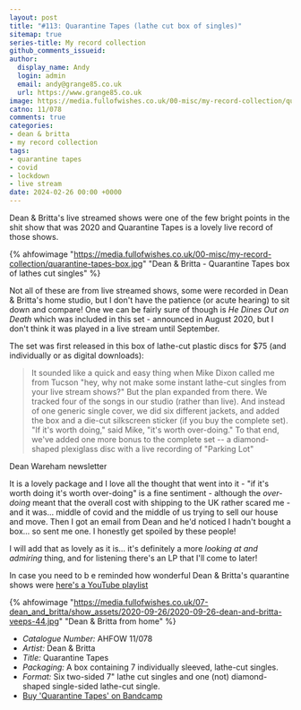 ```yaml
---
layout: post
title: "#113: Quarantine Tapes (lathe cut box of singles)"
sitemap: true
series-title: My record collection
github_comments_issueid:
author:
  display_name: Andy
  login: admin
  email: andy@grange85.co.uk
  url: https://www.grange85.co.uk
image: https://media.fullofwishes.co.uk/00-misc/my-record-collection/quarantine-tapes-box.jpg
catno: 11/078
comments: true
categories:
- dean & britta
- my record collection
tags:
- quarantine tapes
- covid
- lockdown
- live stream
date: 2024-02-26 00:00 +0000
---
```

Dean & Britta's live streamed shows were one of the few bright points in the shit show that was 2020 and Quarantine Tapes is a lovely live record of those shows.

{% ahfowimage "https://media.fullofwishes.co.uk/00-misc/my-record-collection/quarantine-tapes-box.jpg" "Dean & Britta - Quarantine Tapes box of lathes cut singles" %}

Not all of these are from live streamed shows, some were recorded in Dean & Britta's home studio, but I don't have the patience (or acute hearing) to sit down and compare! One we can be fairly sure of though is _He Dines Out on Death_ which was included in this set - announced in August 2020, but I don't think it was played in a live stream until September. 

<!--more-->

The set was first released in this box of lathe-cut plastic discs for $75 (and individually or as digital downloads):

<blockquote>
It sounded like a quick and easy thing when Mike Dixon called me from Tucson "hey, why not make some instant lathe-cut singles from your live stream shows?" But the plan expanded from there. We tracked four of the songs in our studio (rather than live). And instead of one generic single cover, we did six different jackets, and added the box and a die-cut silkscreen sticker (if you buy the complete set). "If it's worth doing," said Mike, "it's worth over-doing." To that end, we've added one more bonus to the complete set -- a diamond-shaped plexiglass disc with a live recording of "Parking Lot"
</blockquote>
<p class="caption">Dean Wareham newsletter</p>

It is a lovely package and I love all the thought that went into it - "if it's worth doing it's worth over-doing" is a fine sentiment - although the _over-doing_ meant that the overall cost with shipping to the UK rather scared me - and it was... middle of covid and the middle of us trying to sell our house and move. Then I got an email from Dean and he'd noticed I hadn't bought a box... so sent me one. I honestly get spoiled by these people!

I will add that as lovely as it is... it's definitely a more _looking at and admiring_ thing, and for listening there's an LP that I'll come to later!

In case you need to b e reminded how wonderful Dean & Britta's quarantine shows were [here's a YouTube playlist](https://youtube.com/playlist?list=PLVUlJ8-T7PGaHT7kFoKYnihyXtiugNoh-&si=drh10e5Ek11ANQtC)

{% ahfowimage "https://media.fullofwishes.co.uk/07-dean_and_britta/show_assets/2020-09-26/2020-09-26-dean-and-britta-veeps-44.jpg" "Dean & Britta from home" %}

 - *Catalogue Number:* AHFOW 11/078
 - *Artist:* Dean & Britta
 - *Title:* Quarantine Tapes
 - *Packaging:* A box containing 7 individually sleeved, lathe-cut singles.
 - *Format:* Six two-sided 7" lathe cut singles and one (not) diamond-shaped single-sided lathe-cut single.
 - [Buy 'Quarantine Tapes' on Bandcamp](https://deanandbritta.bandcamp.com/album/quarantine-tapes)
